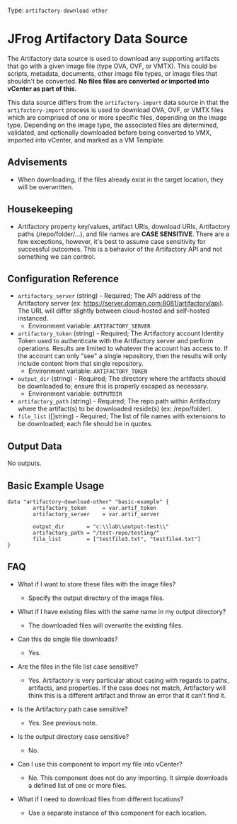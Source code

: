 Type: `artifactory-download-other`

# JFrog Artifactory Data Source

The Artifactory data source is used to download any supporting artifacts that go with a given image file (type OVA, OVF, or VMTX). This could be scripts, metadata, documents, other image file types, or image files that shouldn't be converted. **No files files are converted or imported into vCenter as part of this.**

This data source differs from the `artifactory-import` data source in that the `artifactory-import` process is used to download OVA, OVF, or VMTX files which are comprised of one or more specific files, depending on the image type. Depending on the image type, the associated files are determined, validated, and optionally downloaded before being converted to VMX, imported into vCenter, and marked as a VM Template.


## Advisements
* When downloading, if the files already exist in the target location, they will be overwritten. 


## Housekeeping
* Artifactory property key/values, artifact URIs, download URIs, Artifactory paths (/repo/folder/...), and file names are **CASE SENSITIVE**. There are a few exceptions, however, it's best to assume case sensitivity for successful outcomes. This is a behavior of the Artifactory API and not something we can control.


## Configuration Reference

- `artifactory_server` (string) - Required; The API address of the Artifactory server (ex: https://server.domain.com:8081/artifactory/api). The URL will differ slightly between cloud-hosted and self-hosted instanced.
    * Environment variable: `ARTIFACTORY_SERVER`
- `artifactory_token` (string) - Required; The Artifactory account Identity Token used to authenticate with the Artifactory server and perform operations. Results are limited to whatever the account has access to. If the account can only "see" a single repository, then the results will only include content from that single repository.
    * Environment variable: `ARTIFACTORY_TOKEN`
- `output_dir` (string) - Required; The directory where the artifacts should be downloaded to; ensure this is properly escaped as necessary.
    * Environment variable: `OUTPUTDIR`
- `artifactory_path` (string) - Required; The repo path within Artifactory where the artifact(s) to be downloaded reside(s) (ex: /repo/folder).
- `file_list` ([]string) - Required; The list of file names with extensions to be downloaded; each file should be in quotes.


## Output Data

No outputs.


## Basic Example Usage

```hcl
data "artifactory-download-other" "basic-example" {
		artifactory_token     = var.artif_token  
		artifactory_server    = var.artif_server

		output_dir       = "c:\\lab\\output-test\\"
		artifactory_path = "/test-repo/testing/"
		file_list        = ["testfile3.txt", "testfile4.txt"]
}
```

## FAQ
* What if I want to store these files with the image files?
  - Specify the output directory of the image files.
  
* What if I have existing files with the same name in my output directory?
  - The downloaded files will overwrite the existing files.

* Can this do single file downloads?
  - Yes.

* Are the files in the file list case sensitive?
  - Yes. Artifactory is very particular about casing with regards to paths, artifacts, and properties. If the case does not match, Artifactory will think this is a different artifact and throw an error that it can't find it.

* Is the Artifactory path case sensitive?
  - Yes. See previous note.

* Is the output directory case sensitive?
  - No.

* Can I use this component to import my file into vCenter?
  - No. This component does not do any importing. It simple downloads a defined list of one or more files.

* What if I need to download files from different locations?
  - Use a separate instance of this component for each location.
